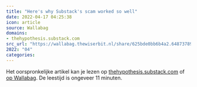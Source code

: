 ```yaml
---
title: "Here's why Substack's scam worked so well"
date: 2022-04-17 04:25:38
icon: article
source: Wallabag
domains:
- thehypothesis.substack.com
src_url: "https://wallabag.thewiserbit.nl/share/625bde0bb6b4a2.64873789"
2022: "04"
categories:
---
```

Het oorspronkelijke artikel kan je lezen op [thehypothesis.substack.com](https://thehypothesis.substack.com/p/heres-why-substacks-scam-worked-so?s=r) of [op Wallabag](https://wallabag.thewiserbit.nl/share/625bde0bb6b4a2.64873789). De leestijd is ongeveer 11 minuten.
